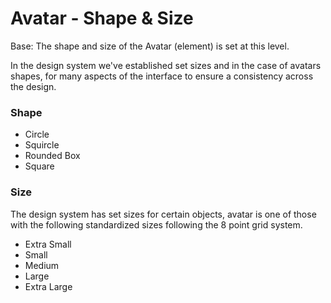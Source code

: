 # Avatar - Shape & Size

Base: The shape and size of the Avatar (element) is set at this level.

In the design system we've established set sizes and in the case of avatars shapes, for many aspects of the interface to ensure a consistency across the design. 

### Shape

- Circle
- Squircle
- Rounded Box
- Square

### Size

The design system has set sizes for certain objects, avatar is one of those with the following standardized sizes following the 8 point grid system.

- Extra Small
- Small
- Medium
- Large
- Extra Large